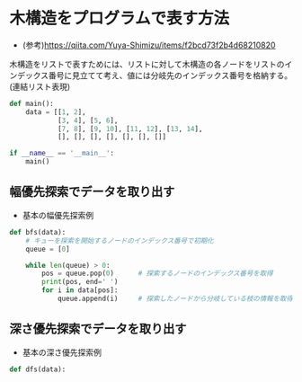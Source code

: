 # 木構造をプログラムで表す方法
- (参考)https://qiita.com/Yuya-Shimizu/items/f2bcd73f2b4d68210820

木構造をリストで表すためには、リストに対して木構造の各ノードをリストのインデックス番号に見立てて考え、値には分岐先のインデックス番号を格納する。(連結リスト表現)

```python:main.py
def main():
    data = [[1, 2],
            [3, 4], [5, 6],
            [7, 8], [9, 10], [11, 12], [13, 14],
            [], [], [], [], [], [], []]

if __name__ == '__main__':
    main()
```

## 幅優先探索でデータを取り出す

- 基本の幅優先探索例

```python:bfs.py
def bfs(data):
    # キューを探索を開始するノードのインデックス番号で初期化
    queue = [0]

    while len(queue) > 0:
        pos = queue.pop(0)      # 探索するノードのインデックス番号を取得
        print(pos, end=' ')
        for i in data[pos]:
            queue.append(i)     # 探索したノードから分岐している枝の情報を取得
```

## 深さ優先探索でデータを取り出す

- 基本の深さ優先探索例

```python:dfs.py
def dfs(data):
```

